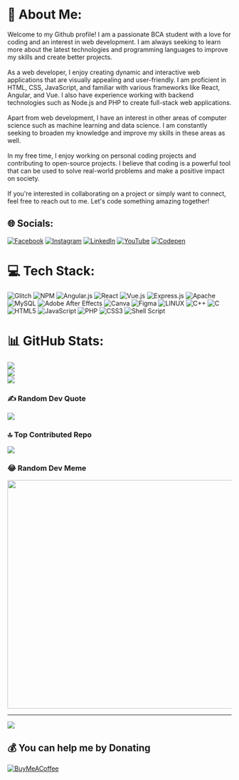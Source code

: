 # 💫 About Me:
Welcome to my Github profile! I am a passionate BCA student with a love for coding and an interest in web development. I am always seeking to learn more about the latest technologies and programming languages to improve my skills and create better projects.<br><br>As a web developer, I enjoy creating dynamic and interactive web applications that are visually appealing and user-friendly. I am proficient in HTML, CSS, JavaScript, and familiar with various frameworks like React, Angular, and Vue. I also have experience working with backend technologies such as Node.js and PHP to create full-stack web applications.<br><br>Apart from web development, I have an interest in other areas of computer science such as machine learning and data science. I am constantly seeking to broaden my knowledge and improve my skills in these areas as well.<br><br>In my free time, I enjoy working on personal coding projects and contributing to open-source projects. I believe that coding is a powerful tool that can be used to solve real-world problems and make a positive impact on society.<br><br>If you're interested in collaborating on a project or simply want to connect, feel free to reach out to me. Let's code something amazing together!


## 🌐 Socials:
[![Facebook](https://img.shields.io/badge/Facebook-%231877F2.svg?logo=Facebook&logoColor=white)](https://facebook.com/pure.somnath) [![Instagram](https://img.shields.io/badge/Instagram-%23E4405F.svg?logo=Instagram&logoColor=white)](https://instagram.com/pure_somnath) [![LinkedIn](https://img.shields.io/badge/LinkedIn-%230077B5.svg?logo=linkedin&logoColor=white)](https://linkedin.com/in/somnath-kumbhakar) [![YouTube](https://img.shields.io/badge/YouTube-%23FF0000.svg?logo=YouTube&logoColor=white)](https://youtube.com/@codenath) [![Codepen](https://img.shields.io/badge/Codepen-000000?style=for-the-badge&logo=codepen&logoColor=white)](https://codepen.io/Codenath) 

# 💻 Tech Stack:
![Glitch](https://img.shields.io/badge/glitch-%233333FF.svg?style=for-the-badge&logo=glitch&logoColor=white) ![NPM](https://img.shields.io/badge/NPM-%23000000.svg?style=for-the-badge&logo=npm&logoColor=white) ![Angular.js](https://img.shields.io/badge/angular.js-%23E23237.svg?style=for-the-badge&logo=angularjs&logoColor=white) ![React](https://img.shields.io/badge/react-%2320232a.svg?style=for-the-badge&logo=react&logoColor=%2361DAFB) ![Vue.js](https://img.shields.io/badge/vuejs-%2335495e.svg?style=for-the-badge&logo=vuedotjs&logoColor=%234FC08D) ![Express.js](https://img.shields.io/badge/express.js-%23404d59.svg?style=for-the-badge&logo=express&logoColor=%2361DAFB) ![Apache](https://img.shields.io/badge/apache-%23D42029.svg?style=for-the-badge&logo=apache&logoColor=white) ![MySQL](https://img.shields.io/badge/mysql-%2300f.svg?style=for-the-badge&logo=mysql&logoColor=white) ![Adobe After Effects](https://img.shields.io/badge/Adobe%20After%20Effects-9999FF.svg?style=for-the-badge&logo=Adobe%20After%20Effects&logoColor=white) ![Canva](https://img.shields.io/badge/Canva-%2300C4CC.svg?style=for-the-badge&logo=Canva&logoColor=white) 	![Figma](https://img.shields.io/badge/figma-%23F24E1E.svg?style=for-the-badge&logo=figma&logoColor=white) ![LINUX](https://img.shields.io/badge/Linux-FCC624?style=for-the-badge&logo=linux&logoColor=black) ![C++](https://img.shields.io/badge/c++-%2300599C.svg?style=for-the-badge&logo=c%2B%2B&logoColor=white) ![C](https://img.shields.io/badge/c-%2300599C.svg?style=for-the-badge&logo=c&logoColor=white) ![HTML5](https://img.shields.io/badge/html5-%23E34F26.svg?style=for-the-badge&logo=html5&logoColor=white) ![JavaScript](https://img.shields.io/badge/javascript-%23323330.svg?style=for-the-badge&logo=javascript&logoColor=%23F7DF1E) ![PHP](https://img.shields.io/badge/php-%23777BB4.svg?style=for-the-badge&logo=php&logoColor=white) ![CSS3](https://img.shields.io/badge/css3-%231572B6.svg?style=for-the-badge&logo=css3&logoColor=white) ![Shell Script](https://img.shields.io/badge/shell_script-%23121011.svg?style=for-the-badge&logo=gnu-bash&logoColor=white)
# 📊 GitHub Stats:
![](https://github-readme-stats.vercel.app/api?username=yoursomnath&theme=dark&hide_border=false&include_all_commits=false&count_private=false)<br/>
![](https://github-readme-streak-stats.herokuapp.com/?user=yoursomnath&theme=dark&hide_border=false)<br/>
![](https://github-readme-stats.vercel.app/api/top-langs/?username=yoursomnath&theme=dark&hide_border=false&include_all_commits=false&count_private=false&layout=compact)

### ✍️ Random Dev Quote
![](https://quotes-github-readme.vercel.app/api?type=horizontal&theme=radical)

### 🔝 Top Contributed Repo
![](https://github-contributor-stats.vercel.app/api?username=yoursomnath&limit=5&theme=dark&combine_all_yearly_contributions=true)

### 😂 Random Dev Meme
<img src="https://rm.up.railway.app/" width="512px"/>

---
[![](https://visitcount.itsvg.in/api?id=yoursomnath&icon=0&color=0)](https://visitcount.itsvg.in)

  ## 💰 You can help me by Donating
  [![BuyMeACoffee](https://img.shields.io/badge/Buy%20Me%20a%20Coffee-ffdd00?style=for-the-badge&logo=buy-me-a-coffee&logoColor=black)](https://buymeacoffee.com/codenath) 

  
<!-- Proudly created with GPRM ( https://gprm.itsvg.in ) -->
